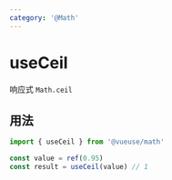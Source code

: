 ```yaml
---
category: '@Math'
---
```


# useCeil

响应式 `Math.ceil`

## 用法

```ts
import { useCeil } from '@vueuse/math'

const value = ref(0.95)
const result = useCeil(value) // 1
```
